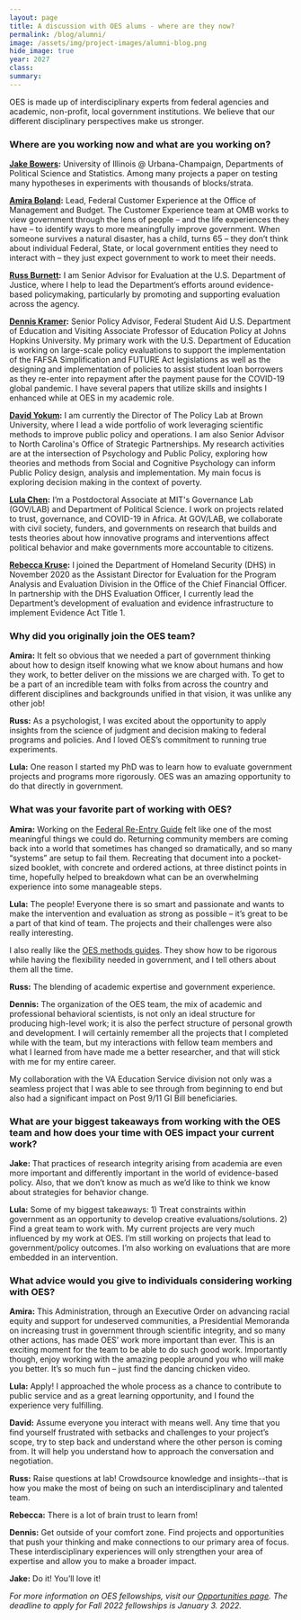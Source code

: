 ```yaml
---	
layout: page	
title: A discussion with OES alums - where are they now?
permalink: /blog/alumni/	
image: /assets/img/project-images/alumni-blog.png
hide_image: true
year: 2027
class:	
summary: 	
---	
```

OES is made up of interdisciplinary experts from federal agencies and academic, non-profit, local government institutions. We believe that our different disciplinary perspectives make us stronger. 

### Where are you working now and what are you working on? 

**<a href="https://oes.gsa.gov/team/jake-bowers/" target="_blank">Jake Bowers</a>:** University of Illinois @ Urbana-Champaign, Departments of Political Science and Statistics. Among many projects a paper on testing many hypotheses in experiments with thousands of blocks/strata.

**<a href="https://oes.gsa.gov/team/amira-boland/" target="_blank">Amira Boland</a>:** Lead, Federal Customer Experience at the Office of Management and Budget. The Customer Experience team at OMB works to view government through the lens of people – and the life experiences they have – to identify ways to more meaningfully improve government. When someone survives a natural disaster, has a child, turns 65 – they don’t think about individual Federal, State, or local government entities they need to interact with – they just expect government to work to meet their needs.

**<a href="https://oes.gsa.gov/team/russ-burnett/" target="_blank">Russ Burnett</a>:** I am Senior Advisor for Evaluation at the U.S. Department of Justice, where I help to lead the Department’s efforts around evidence-based policymaking, particularly by promoting and supporting evaluation across the agency.

**<a href="https://oes.gsa.gov/team/dennis-kramer/" target="_blank">Dennis Kramer</a>:** Senior Policy Advisor, Federal Student Aid U.S. Department of Education and Visiting Associate Professor of Education Policy at Johns Hopkins University. My primary work with the U.S. Department of Education is working on large-scale policy evaluations to support the implementation of the FAFSA Simplification and FUTURE Act legislations as well as the designing and implementation of policies to assist student loan borrowers as they re-enter into repayment after the payment pause for the COVID-19 global pandemic. I have several papers that utilize skills and insights I enhanced while at OES in my academic role.

**<a href="https://oes.gsa.gov/team/david-yokum/" target="_blank">David Yokum</a>:** I am currently the Director of The Policy Lab at Brown University, where I lead a wide portfolio of work leveraging scientific methods to improve public policy and operations. I am also Senior Advisor to North Carolina's Office of Strategic Partnerships. My research activities are at the intersection of Psychology and Public Policy, exploring how theories and methods from Social and Cognitive Psychology can inform Public Policy design, analysis and implementation. My main focus is exploring decision making in the context of poverty.

**<a href="https://oes.gsa.gov/team/nuole-chen/" target="_blank">Lula Chen</a>:** I’m a Postdoctoral Associate at MIT's Governance Lab (GOV/LAB) and Department of Political Science.  I work on projects related to trust, governance, and COVID-19 in Africa.  At GOV/LAB, we collaborate with civil society, funders, and governments on research that builds and tests theories about how innovative programs and interventions affect political behavior and make governments more accountable to citizens.

**<a href="https://oes.gsa.gov/team/rebecca-kruse/" target="_blank">Rebecca Kruse</a>:** I joined the Department of Homeland Security (DHS) in November 2020 as the Assistant Director for Evaluation for the Program Analysis and Evaluation Division in the Office of the Chief Financial Officer. In partnership with the DHS Evaluation Officer, I currently lead the Department’s development of evaluation and evidence infrastructure to implement Evidence Act Title 1. 


### Why did you originally join the OES team?

**Amira:** It felt so obvious that we needed a part of government thinking about how to design itself knowing what we know about humans and how they work, to better deliver on the missions we are charged with. To get to be a part of an incredible team with folks from across the country and different disciplines and backgrounds unified in that vision, it was unlike any other job!

**Russ:** As a psychologist, I was excited about the opportunity to apply insights from the science of judgment and decision making to federal programs and policies. And I loved OES’s commitment to running true experiments.

**Lula:** One reason I started my PhD was to learn how to evaluate government projects and programs more rigorously.  OES was an amazing opportunity to do that directly in government. 


### What was your favorite part of working with OES? 

**Amira:** Working on the <a href="https://obamawhitehouse.archives.gov/blog/2016/09/15/learn-how-behavioral-science-being-used-better-serve-american-people" target="_blank">Federal Re-Entry Guide</a> felt like one of the most meaningful things we could do. Returning community members are coming back into a world that sometimes has changed so dramatically, and so many “systems” are setup to fail them. Recreating that document into a pocket-sized booklet, with concrete and ordered actions, at three distinct points in time, hopefully helped to breakdown what can be an overwhelming experience into some manageable steps. 

**Lula:** The people! Everyone there is so smart and passionate and wants to make the intervention and evaluation as strong as possible – it’s great to be a part of that kind of team.  The projects and their challenges were also really interesting.

I also really like the <a href="https://oes.gsa.gov/methods/" target="_blank">OES methods guides</a>.  They show how to be rigorous while having the flexibility needed in government, and I tell others about them all the time.

**Russ:** The blending of academic expertise and government experience. 

**Dennis:** The organization of the OES team, the mix of academic and professional behavioral scientists, is not only an ideal structure for producing high-level work; it is also the perfect structure of personal growth and development. I will certainly remember all the projects that I completed while with the team, but my interactions with fellow team members and what I learned from have made me a better researcher, and that will stick with me for my entire career.

My collaboration with the VA Education Service division not only was a seamless project that I was able to see through from beginning to end but also had a significant impact on Post 9/11 GI Bill beneficiaries.


### What are your biggest takeaways from working with the OES team and how does your time with OES impact your current work? 

**Jake:** That practices of research integrity arising from academia are even more important and differently important in the world of evidence-based policy.
Also, that we don’t know as much as we’d like to think we know about strategies for behavior change.

**Lula:** Some of my biggest takeaways: 1) Treat constraints within government as an opportunity to develop creative evaluations/solutions. 2) Find a great team to work with. My current projects are very much influenced by my work at OES. I’m still working on projects that lead to government/policy outcomes. I’m also working on evaluations that are more embedded in an intervention.  


### What advice would you give to individuals considering working with OES? 

**Amira:** This Administration, through an Executive Order on advancing racial equity and support for undeserved communities, a Presidential Memoranda on increasing trust in government through scientific integrity, and so many other actions, has made OES’ work more important than ever. This is an exciting moment for the team to be able to do such good work. Importantly though, enjoy working with the amazing people around you who will make you better. It’s so much fun – just find the dancing chicken video.   

**Lula:** Apply!  I approached the whole process as a chance to contribute to public service and as a great learning opportunity, and I found the experience very fulfilling.  

**David:** Assume everyone you interact with means well. Any time that you find yourself frustrated with setbacks and challenges to your project’s scope, try to step back and understand where the other person is coming from. It will help you understand how to approach the conversation and negotiation.

**Russ:** Raise questions at lab! Crowdsource knowledge and insights--that is how you make the most of being on such an interdisciplinary and talented team.

**Rebecca:**  There is a  lot of brain trust to learn from!

**Dennis:** Get outside of your comfort zone. Find projects and opportunities that push your thinking and make connections to our primary area of focus. These interdisciplinary experiences will only strengthen your area of expertise and allow you to make a broader impact.

**Jake:** Do it! You’ll love it!


*For more information on OES fellowships, visit our <a href="https://oes.gsa.gov/opps" target="_blank">Opportunities page</a>. The deadline to apply for Fall 2022 fellowships is January 3. 2022.*

